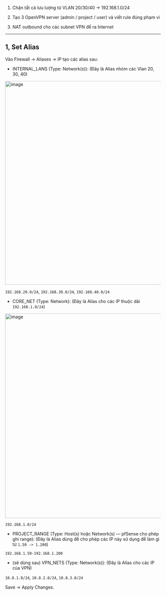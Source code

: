 1. Chặn tất cả lưu lượng từ VLAN 20/30/40 → 192.168.1.0/24

2. Tạo 3 OpenVPN server (admin / project / user) và viết rule đúng phạm vi

3. NAT outbound cho các subnet VPN để ra Internet

----

1, Set Alias
----

Vào Firewall → Aliases → IP tạo các alias sau:

- INTERNAL_LANS (Type: Network(s)): (Đây là Alias nhóm các Vlan 20, 30, 40)

<img width="1008" height="656" alt="image" src="https://github.com/user-attachments/assets/14ade843-f2ff-4912-966b-bb4974c06038" />

`192.168.20.0/24`, `192.168.30.0/24`, `192.168.40.0/24`

- CORE_NET (Type: Network): (Đây là Alias cho các IP thuộc dải `192.168.1.0/24`)

<img width="1002" height="659" alt="image" src="https://github.com/user-attachments/assets/57570430-b940-44b2-ba1b-3d44f988ce52" />

`192.168.1.0/24`

- PROJECT_RANGE (Type: Host(s) hoặc Network(s) — pfSense cho phép ghi range): (Đây là Alias dùng để cho phép các IP này sử dụng để làm gì từ `1.50 -> 1.200`)

`192.168.1.50-192.168.1.200`

- (sẽ dùng sau) VPN_NETS (Type: Network(s)): (Đây là Alias cho các IP của VPN)

`10.8.1.0/24`, `10.8.2.0/24`, `10.8.3.0/24`

Save → Apply Changes.
